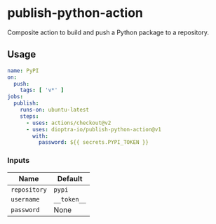 # publish-python-action
Composite action to build and push a Python package to a repository.

## Usage

```yaml
name: PyPI
on:
  push:
    tags: [ 'v*' ]
jobs:
  publish:
    runs-on: ubuntu-latest
    steps:
      - uses: actions/checkout@v2
      - uses: dioptra-io/publish-python-action@v1
        with:
          password: ${{ secrets.PYPI_TOKEN }}
```

### Inputs

Name          | Default
--------------|---------
`repository`  | `pypi`
`username`    | `__token__`
`password`    | None

